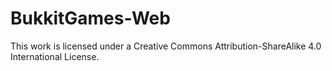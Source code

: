 BukkitGames-Web
===============

This work is licensed under a Creative Commons Attribution-ShareAlike 4.0 International License.